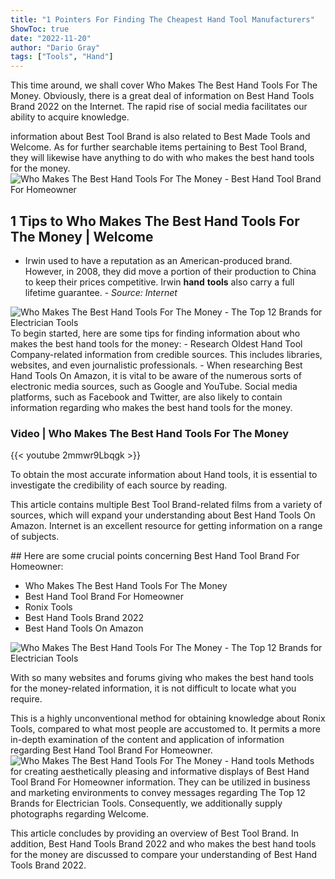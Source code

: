 ```yaml
---
title: "1 Pointers For Finding The Cheapest Hand Tool Manufacturers"
ShowToc: true 
date: "2022-11-20"
author: "Dario Gray" 
tags: ["Tools", "Hand"]
---
```


	
This time around, we shall cover Who Makes The Best Hand Tools For The Money. Obviously, there is a great deal of information on Best Hand Tools Brand 2022 on the Internet. The rapid rise of social media facilitates our ability to acquire knowledge.

information about Best Tool Brand is also related to Best Made Tools and Welcome. As for further searchable items pertaining to Best Tool Brand, they will likewise have anything to do with who makes the best hand tools for the money.
<img loading="lazy" src="http://www.thexbfl.com/The_Xbox_Football_League/Boba_Fett_Don_Post_Helmet_files/Img_9924RS.jpg" onerror="this.onerror=null;this.src='https://blogger.googleusercontent.com/img/a/AVvXsEhe7F7TRXHtjiKvHb5vS7DmnxvpHiDyoYyYvm1nHB3Qp2_w3BnM6A2eq4v7FYxCC9bfZt3a9vIMtAYEKUiaDQbHMg-ViyGmRIj39MLp0bGFfgfYw1Dc9q_H-T0wiTm3l0Uq42dETrN9eC8aGJ9_IORZsxST1AcLR7np1koOfcc7tnHa4S8Mwz_xD9d0=s16000';" alt="Who Makes The Best Hand Tools For The Money - Best Hand Tool Brand For Homeowner" >

## 1 Tips to Who Makes The Best Hand Tools For The Money | Welcome
-   Irwin used to have a reputation as an American-produced brand. However, in 2008, they did move a portion of their production to China to keep their prices competitive. Irwin **hand** **tools** also carry a full lifetime guarantee. - <cite>Source: Internet</cite>


<img loading="lazy" src="http://www.csadeturnipseed.com/yahoo_site_admin/assets/images/cotton_pickers_image_nice_copy.83121555_std.jpg" onerror="this.onerror=null;this.src='https://blogger.googleusercontent.com/img/a/AVvXsEhe7F7TRXHtjiKvHb5vS7DmnxvpHiDyoYyYvm1nHB3Qp2_w3BnM6A2eq4v7FYxCC9bfZt3a9vIMtAYEKUiaDQbHMg-ViyGmRIj39MLp0bGFfgfYw1Dc9q_H-T0wiTm3l0Uq42dETrN9eC8aGJ9_IORZsxST1AcLR7np1koOfcc7tnHa4S8Mwz_xD9d0=s16000';" alt="Who Makes The Best Hand Tools For The Money - The Top 12 Brands for Electrician Tools" >
To begin started, here are some tips for finding information about who makes the best hand tools for the money:
- Research Oldest Hand Tool Company-related information from credible sources. This includes libraries, websites, and even journalistic professionals.
- When researching Best Hand Tools On Amazon, it is vital to be aware of the numerous sorts of electronic media sources, such as Google and YouTube. Social media platforms, such as Facebook and Twitter, are also likely to contain information regarding who makes the best hand tools for the money.

### Video | Who Makes The Best Hand Tools For The Money
{{< youtube 2mmwr9Lbqgk >}} 

To obtain the most accurate information about Hand tools, it is essential to investigate the credibility of each source by reading.

This article contains multiple Best Tool Brand-related films from a variety of sources, which will expand your understanding about Best Hand Tools On Amazon. Internet is an excellent resource for getting information on a range of subjects.
<script async="async" data-cfasync="false" src="//normallydemandedalter.com/fe63df3c5408708b15d8dc3d9b206b31/invoke.js"></script>
<div id="container-fe63df3c5408708b15d8dc3d9b206b31"></div>
## Here are some crucial points concerning Best Hand Tool Brand For Homeowner:

- Who Makes The Best Hand Tools For The Money
- Best Hand Tool Brand For Homeowner
- Ronix Tools
- Best Hand Tools Brand 2022
- Best Hand Tools On Amazon

 <img loading="lazy" src="https://20fd661yccar325znz1e9bdl-wpengine.netdna-ssl.com/wp-content/uploads/2020/11/AdobeStock_310834429-scaled.jpeg" onerror="this.onerror=null;this.src='https://blogger.googleusercontent.com/img/a/AVvXsEhe7F7TRXHtjiKvHb5vS7DmnxvpHiDyoYyYvm1nHB3Qp2_w3BnM6A2eq4v7FYxCC9bfZt3a9vIMtAYEKUiaDQbHMg-ViyGmRIj39MLp0bGFfgfYw1Dc9q_H-T0wiTm3l0Uq42dETrN9eC8aGJ9_IORZsxST1AcLR7np1koOfcc7tnHa4S8Mwz_xD9d0=s16000';" alt="Who Makes The Best Hand Tools For The Money - The Top 12 Brands for Electrician Tools" >

With so many websites and forums giving who makes the best hand tools for the money-related information, it is not difficult to locate what you require.

This is a highly unconventional method for obtaining knowledge about Ronix Tools, compared to what most people are accustomed to. It permits a more in-depth examination of the content and application of information regarding Best Hand Tool Brand For Homeowner.
<img loading="lazy" src="http://www.khafre.org/yahoo_site_admin/assets/images/2012House_Anniversary.145155949.jpg" onerror="this.onerror=null;this.src='https://blogger.googleusercontent.com/img/a/AVvXsEhe7F7TRXHtjiKvHb5vS7DmnxvpHiDyoYyYvm1nHB3Qp2_w3BnM6A2eq4v7FYxCC9bfZt3a9vIMtAYEKUiaDQbHMg-ViyGmRIj39MLp0bGFfgfYw1Dc9q_H-T0wiTm3l0Uq42dETrN9eC8aGJ9_IORZsxST1AcLR7np1koOfcc7tnHa4S8Mwz_xD9d0=s16000';" alt="Who Makes The Best Hand Tools For The Money - Hand tools" >
Methods for creating aesthetically pleasing and informative displays of Best Hand Tool Brand For Homeowner information. They can be utilized in business and marketing environments to convey messages regarding The Top 12 Brands for Electrician Tools. Consequently, we additionally supply photographs regarding Welcome.

This article concludes by providing an overview of Best Tool Brand. In addition, Best Hand Tools Brand 2022 and who makes the best hand tools for the money are discussed to compare your understanding of Best Hand Tools Brand 2022.
	
	


